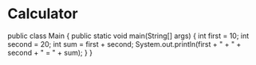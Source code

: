 # Calculator
public class Main {
public static void main(String[] args) {
int first = 10;
int second = 20;
int sum = first + second;
System.out.println(first + " + " + second + " = " + sum);
}
}
